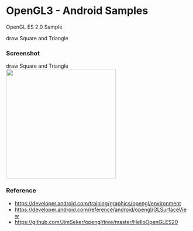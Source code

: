 OpenGL3 - Android Samples
===============

OpenGL ES 2.0 Sample <br/>

draw Square and Triangle <br/>

### Screenshot <br/>
draw Square and Triangle <br/>
<image src="https://raw.githubusercontent.com/ohwada/Android_Samples/master/OpenGL3/screenshot/opengl3_main.png" width="300" /><br/>

### Reference <br/>
- https://developer.android.com/training/graphics/opengl/environment
- https://developer.android.com/reference/android/opengl/GLSurfaceView
- https://github.com/JimSeker/opengl/tree/master/HelloOpenGLES20

